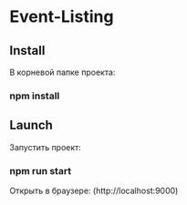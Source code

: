 # Event-Listing

## Install

В корневой папке проекта:
### npm install

## Launch

Запустить проект:
### npm run start
Открыть в браузере: (http://localhost:9000)
